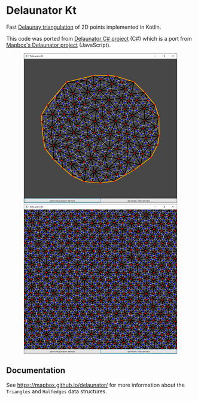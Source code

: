 # Delaunator Kt

Fast [Delaunay triangulation](https://en.wikipedia.org/wiki/Delaunay_triangulation) of 2D points implemented in Kotlin.

This code was ported from [Delaunator C# project](https://github.com/nol1fe/delaunator-sharp) (C#) which is a port from [Mapbox's Delaunator project](https://github.com/mapbox/delaunator) (JavaScript).
<p float="left" align="middle">
<img src="https://github.com/chaosnya/Delaunator-Kt/blob/master/images/poisson-disk-sample.png" height="400" width="410">
<img src="https://github.com/chaosnya/Delaunator-Kt/blob/master/images/jitter-sample.png" height="400" width="410">
</p>


## Documentation

See https://mapbox.github.io/delaunator/ for more information about the `Triangles` and `Halfedges` data structures.

